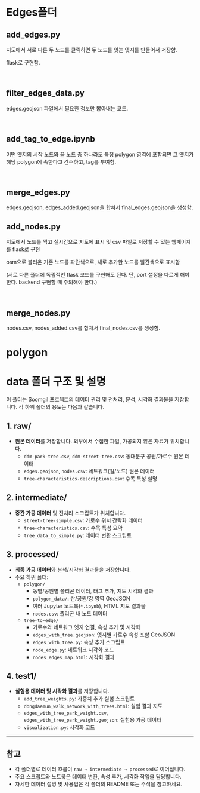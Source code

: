 # Edges폴더
## **add_edges.py**
지도에서 서로 다른 두 노드를 클릭하면 두 노드를 잇는 엣지를 만들어서 저장함.

flask로 구현함.

<br>

## **filter_edges_data.py**
edges.geojson 파일에서 필요한 정보만 뽑아내는 코드.

<br>

## **add_tag_to_edge.ipynb**
어떤 엣지의 시작 노드와 끝 노드 중 하나라도 특정 polygon 영역에 포함되면 그 엣지가 해당 polygon에 속한다고 간주하고, tag를 부여함.

<br>

## **merge_edges.py**
edges.geojson, edges_added.geojson을 합쳐서 final_edges.geojson을 생성함.


## **add_nodes.py**
지도에서 노드를 찍고 실시간으로 지도에 표시 및 csv 파일로 저장할 수 있는 웹페이지를 flask로 구현

osm으로 불러온 기존 노드를 파란색으로, 새로 추가한 노드를 빨간색으로 표시함

(서로 다른 폴더에 독립적인 flask 코드를 구현해도 된다. 단, port 설정을 다르게 해야 한다. backend 구현할 때 주의해야 한다.)

<br>

## **merge_nodes.py**
nodes.csv, nodes_added.csv를 합쳐서 final_nodes.csv를 생성함.

 # polygon


# data 폴더 구조 및 설명

이 폴더는 Soomgil 프로젝트의 데이터 관리 및 전처리, 분석, 시각화 결과물을 저장합니다. 각 하위 폴더의 용도는 다음과 같습니다.

## 1. raw/
- **원본 데이터**를 저장합니다. 외부에서 수집한 파일, 가공되지 않은 자료가 위치합니다.
  - `ddm-park-tree.csv`, `ddm-street-tree.csv`: 동대문구 공원/가로수 원본 데이터
  - `edges.geojson`, `nodes.csv`: 네트워크(길/노드) 원본 데이터
  - `tree-characteristics-descriptions.csv`: 수목 특성 설명

## 2. intermediate/
- **중간 가공 데이터** 및 전처리 스크립트가 위치합니다.
  - `street-tree-simple.csv`: 가로수 위치 간략화 데이터
  - `tree-characteristics.csv`: 수목 특성 요약
  - `tree_data_to_simple.py`: 데이터 변환 스크립트

## 3. processed/
- **최종 가공 데이터**와 분석/시각화 결과물을 저장합니다.
- 주요 하위 폴더:
  - `polygon/`
    - 동별/공원별 폴리곤 데이터, 태그 추가, 지도 시각화 결과
    - `polygon_data/`: 산/공원/강 영역 GeoJSON
    - 여러 Jupyter 노트북(`*.ipynb`), HTML 지도 결과물
    - `nodes.csv`: 폴리곤 내 노드 데이터
  - `tree-to-edge/`
    - 가로수와 네트워크 엣지 연결, 속성 추가 및 시각화
    - `edges_with_tree.geojson`: 엣지별 가로수 속성 포함 GeoJSON
    - `edges_with_tree.py`: 속성 추가 스크립트
    - `node_edge.py`: 네트워크 시각화 코드
    - `nodes_edges_map.html`: 시각화 결과

## 4. test1/
- **실험용 데이터 및 시각화 결과**를 저장합니다.
  - `add_tree_weights.py`: 가중치 추가 실험 스크립트
  - `dongdaemun_walk_network_with_trees.html`: 실험 결과 지도
  - `edges_with_tree_park_weight.csv`, `edges_with_tree_park_weight.geojson`: 실험용 가공 데이터
  - `visualization.py`: 시각화 코드

---

## 참고
- 각 폴더별로 데이터 흐름이 `raw → intermediate → processed`로 이어집니다.
- 주요 스크립트와 노트북은 데이터 변환, 속성 추가, 시각화 작업을 담당합니다.
- 자세한 데이터 설명 및 사용법은 각 폴더의 README 또는 주석을 참고하세요.
